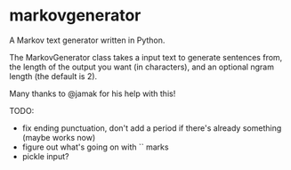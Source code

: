 markovgenerator
==============

A Markov text generator written in Python.

The MarkovGenerator class takes a input text to generate sentences from, the length of the output you want (in characters), and an optional ngram length (the default is 2).

Many thanks to @jamak for his help with this!

TODO:
- fix ending punctuation, don't add a period if there's already something (maybe works now)
- figure out what's going on with `` marks
- pickle input?
